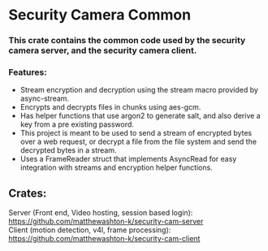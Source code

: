 # Security Camera Common

### This crate contains the common code used by the security camera server, and the security camera client.


### Features:
* Stream encryption and decryption using the stream macro provided by async-stream.
* Encrypts and decrypts files in chunks using aes-gcm.
* Has helper functions that use argon2 to generate salt, and also derive a key from a pre existing password.
* This project is meant to be used to send a stream of encrypted bytes over a web request, or decrypt a file from the file system and send the decrypted bytes in a stream.
* Uses a FrameReader struct that implements AsyncRead for easy integration with streams and encryption helper functions.

## Crates:
Server (Front end, Video hosting, session based login): https://github.com/matthewashton-k/security-cam-server
<br> Client (motion detection, v4l, frame processing): https://github.com/matthewashton-k/security-cam-client
